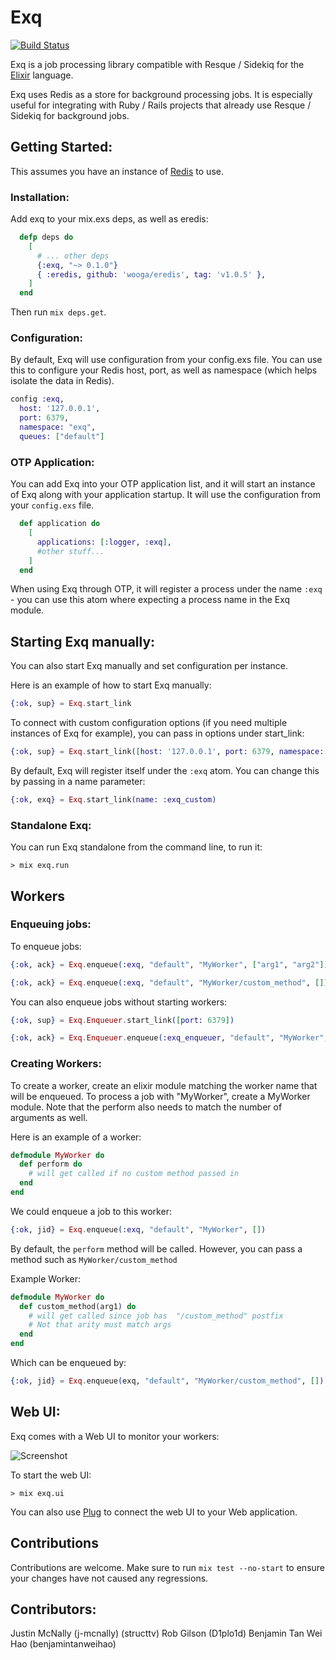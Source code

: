 # Exq

[![Build Status](https://travis-ci.org/akira/exq.png?branch=master)](https://travis-ci.org/akira/exq?branch=master)

Exq is a job processing library compatible with Resque / Sidekiq for the [Elixir](http://elixir-lang.org) language.

Exq uses Redis as a store for background processing jobs.  It is especially useful for integrating
with Ruby / Rails projects that already use Resque / Sidekiq for background jobs.

## Getting Started:

This assumes you have an instance of [Redis](http://redis.io/) to use.

### Installation:
Add exq to your mix.exs deps, as well as eredis:

```elixir
  defp deps do
    [
      # ... other deps
      {:exq, "~> 0.1.0"}
      { :eredis, github: 'wooga/eredis', tag: 'v1.0.5' },
    ]
  end
```

Then run ```mix deps.get```.

### Configuration:

By default, Exq will use configuration from your config.exs file.  You can use this
to configure your Redis host, port, as well as namespace (which helps isolate the data in Redis).

```elixir
config :exq,
  host: '127.0.0.1',
  port: 6379,
  namespace: "exq",
  queues: ["default"]
```

### OTP Application:

You can add Exq into your OTP application list, and it will start an instance of Exq along with your application startup.  It will use the configuration from your ```config.exs``` file.

```elixir
  def application do
    [
      applications: [:logger, :exq],
      #other stuff...
    ]
  end
```

When using Exq through OTP, it will register a process under the name ```:exq``` - you can use this atom where expecting a process name in the Exq module.

## Starting Exq manually:

You can also start Exq manually and set configuration per instance.

Here is an example of how to start Exq manually:

```elixir
{:ok, sup} = Exq.start_link
```

To connect with custom configuration options (if you need multiple instances of Exq for example), you can pass in options
under start_link:

```elixir
{:ok, sup} = Exq.start_link([host: '127.0.0.1', port: 6379, namespace: 'x'])
```

By default, Exq will register itself under the ```:exq``` atom.  You can change this by passing in a name parameter:

```elixir
{:ok, exq} = Exq.start_link(name: :exq_custom)
```

### Standalone Exq:

You can run Exq standalone from the command line, to run it:

```
> mix exq.run
```

## Workers


### Enqueuing jobs:

To enqueue jobs:

```elixir
{:ok, ack} = Exq.enqueue(:exq, "default", "MyWorker", ["arg1", "arg2"])

{:ok, ack} = Exq.enqueue(:exq, "default", "MyWorker/custom_method", [])
```

You can also enqueue jobs without starting workers:

```elixir
{:ok, sup} = Exq.Enqueuer.start_link([port: 6379])

{:ok, ack} = Exq.Enqueuer.enqueue(:exq_enqueuer, "default", "MyWorker", [])

```

### Creating Workers:

To create a worker, create an elixir module matching the worker name that will be
enqueued.  To process a job with "MyWorker", create a MyWorker module.  Note that the perform also needs to
match the number of arguments as well.

Here is an example of a worker:


```elixir
defmodule MyWorker do
  def perform do
    # will get called if no custom method passed in
  end
end
```

We could enqueue a job to this worker:
```elixir
{:ok, jid} = Exq.enqueue(:exq, "default", "MyWorker", [])
```

By default, the `perform` method will be called.  However, you can pass a method such as `MyWorker/custom_method`

Example Worker:
```elixir
defmodule MyWorker do
  def custom_method(arg1) do
    # will get called since job has  "/custom_method" postfix
    # Not that arity must match args
  end
end
```

Which can be enqueued by:
```elixir
{:ok, jid} = Exq.enqueue(exq, "default", "MyWorker/custom_method", [])
```



## Web UI:

Exq comes with a Web UI to monitor your workers:

![Screenshot](http://i.imgur.com/m57gRPY.png)

To start the web UI:
```
> mix exq.ui
```

You can also use [Plug](https://github.com/elixir-lang/plug) to connect the web UI to your Web application.

## Contributions

Contributions are welcome.  Make sure to run ```mix test --no-start``` to ensure your changes have not caused any regressions.


## Contributors:

Justin McNally (j-mcnally) (structtv)
Rob Gilson (D1plo1d)
Benjamin Tan Wei Hao (benjamintanweihao)


